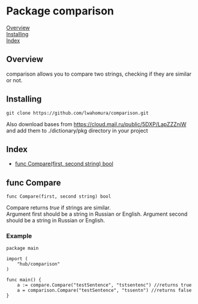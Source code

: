 # Package comparison

[Overview](#overview)  
[Installing](#installing)  
[Index](#index)   

## Overview
comparison allows you to compare two strings, checking if they are similar or not.

## Installing
````
git clone https://github.com/lwahomura/comparison.git
````
Also download bases from https://cloud.mail.ru/public/5DXP/LapZZZniW and add them to ./dictionary/pkg directory 
in your project

## Index

- [func Compare(first, second string) bool](#func-compare)

## func Compare
````
func Compare(first, second string) bool
````  
Compare returns *true* if strings are similar.  
Argument first should be a string in Russian or English.
Argument second should be a string in Russian or English.
### Example
````
package main

import (
	"hub/comparison"
)

func main() {
	a := compare.Compare("testSentence", "tstsentenc") //returns true
	a = comparison.Compare("testSentence", "tssentn") //returns false
}

````
